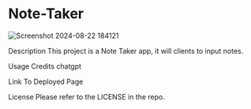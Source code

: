 # Note-Taker
![Screenshot 2024-08-22 184121](https://github.com/user-attachments/assets/98934ae9-a943-4262-8ebf-43b60a044f4f)



Description
This project is a Note Taker app, it will clients to input notes.

Usage
Credits
chatgpt


Link To Deployed Page

License
Please refer to the LICENSE in the repo.
